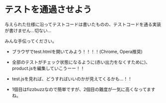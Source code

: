 # テストを通過させよう

与えられた仕様に沿ってテストコードは書いたものの、テストコードを通る実装が書けません…切ない…

みんな手伝ってください。

* ブラウザでtest.htmlを開いてみよう！！！！(Chrome, Opera推奨)

* 全部のテストがチェック状態になるように(赤い出力をなくすために)、product.jsを編集していこうーー！！
* test.jsを見れば、どうすればいいのかが見えてくるかも…！！

* 1個目はfizzbuzzなので簡単ですが、2個目の難度が一気に高くなってますね。

